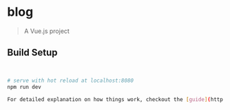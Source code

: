 # blog

> A Vue.js project

## Build Setup

``` bash


# serve with hot reload at localhost:8080
npm run dev

For detailed explanation on how things work, checkout the [guide](http://vuejs-templates.github.io/webpack/) and [docs for vue-loader](http://vuejs.github.io/vue-loader).
